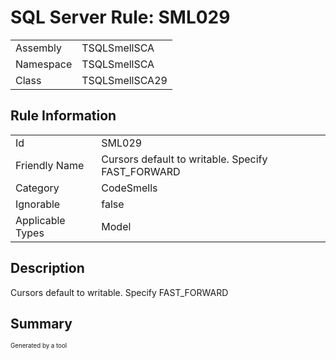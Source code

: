﻿# SQL Server Rule: SML029
  
|    |    |
|----|----|
| Assembly | TSQLSmellSCA |
| Namespace | TSQLSmellSCA |
| Class | TSQLSmellSCA29 |
  
## Rule Information
  
|    |    |
|----|----|
| Id | SML029 |
| Friendly Name | Cursors default to writable.  Specify FAST_FORWARD |
| Category | CodeSmells |
| Ignorable | false |
| Applicable Types | Model  |
  
## Description
  
Cursors default to writable.  Specify FAST_FORWARD
  
## Summary
  

  
<sub><sup>Generated by a tool</sup></sub>
